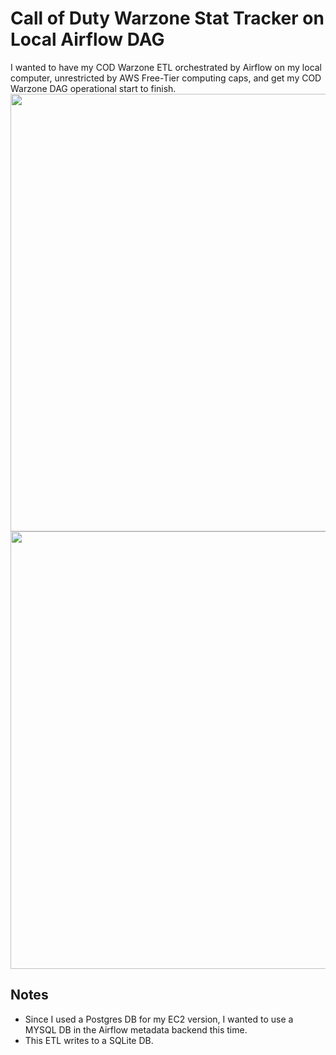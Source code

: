 # Call of Duty Warzone Stat Tracker on Local Airflow DAG #

I wanted to have my COD Warzone ETL orchestrated by Airflow on my local computer, unrestricted by AWS Free-Tier computing caps, and get my COD Warzone DAG operational start to finish.
    <img src="https://i.imgur.com/VbNMY0O.png" width="700"/>
    <img src="https://i.imgur.com/e4yX4BC.png" width="700"/>


## Notes ##
- Since I used a Postgres DB for my EC2 version, I  wanted to use a MYSQL DB in the Airflow metadata backend this time.
- This ETL writes to a SQLite DB.
